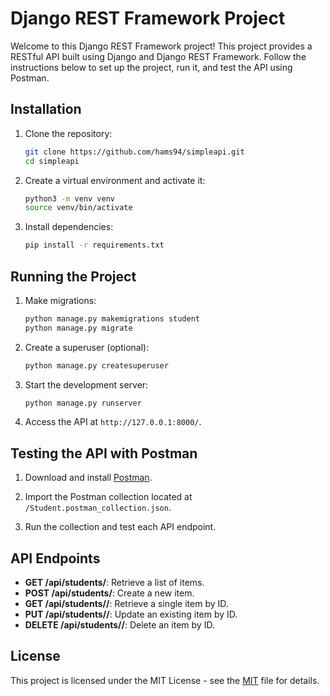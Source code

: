 # Django REST Framework Project

Welcome to this Django REST Framework project! This project provides a RESTful API built using Django and Django REST Framework. Follow the instructions below to set up the project, run it, and test the API using Postman.

## Installation

1. Clone the repository:

    ```bash
    git clone https://github.com/hams94/simpleapi.git
    cd simpleapi
    ```

2. Create a virtual environment and activate it:

    ```bash
    python3 -m venv venv
    source venv/bin/activate
    ```

3. Install dependencies:

    ```bash
    pip install -r requirements.txt
    ```

## Running the Project

1. Make migrations:

    ```bash
    python manage.py makemigrations student
    python manage.py migrate
    ```

2. Create a superuser (optional):

    ```bash
    python manage.py createsuperuser
    ```

3. Start the development server:

    ```bash
    python manage.py runserver
    ```

4. Access the API at `http://127.0.0.1:8000/`.

## Testing the API with Postman

1. Download and install [Postman](https://www.postman.com/downloads/).

2. Import the Postman collection located at `/Student.postman_collection.json`.

3. Run the collection and test each API endpoint.

## API Endpoints

- **GET /api/students/**: Retrieve a list of items.
- **POST /api/students/**: Create a new item.
- **GET /api/students/<id>/**: Retrieve a single item by ID.
- **PUT /api/students/<id>/**: Update an existing item by ID.
- **DELETE /api/students/<id>/**: Delete an item by ID.



## License

This project is licensed under the MIT License - see the [MIT](LICENSE) file for details.
